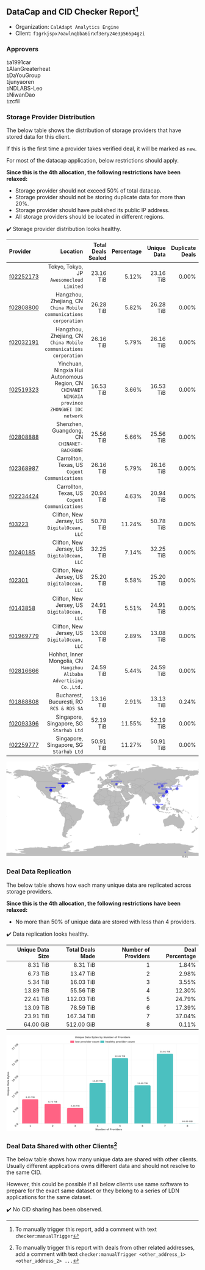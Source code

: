 ## DataCap and CID Checker Report[^1]
 - Organization: `CalAdapt Analytics Engine`
 - Client: `f1grkjspx7oawlnqbba6irxf3ery24e3p565p4gzi`
### Approvers
`1`a1991car<br/>`1`AlanGreaterheat<br/>`1`DaYouGroup<br/>`1`junyaoren<br/>`1`NDLABS-Leo<br/>`1`NiwanDao<br/>`1`zcfil


### Storage Provider Distribution
The below table shows the distribution of storage providers that have stored data for this client.

If this is the first time a provider takes verified deal, it will be marked as `new`.

For most of the datacap application, below restrictions should apply.

**Since this is the 4th allocation, the following restrictions have been relaxed:**
 - Storage provider should not exceed 50% of total datacap.
 - Storage provider should not be storing duplicate data for more than 20%.
 - Storage provider should have published its public IP address.
 - All storage providers should be located in different regions.

✔️ Storage provider distribution looks healthy.

| Provider                                              |                                                                                         Location | Total Deals Sealed | Percentage | Unique Data | Duplicate Deals |
| :---------------------------------------------------- | -----------------------------------------------------------------------------------------------: | -----------------: | ---------: | ----------: | --------------: |
| [f02252173](https://filfox.info/en/address/f02252173) |                                                      Tokyo, Tokyo, JP<br/>`Awesomecloud Limited` |          23.16 TiB |      5.12% |   23.16 TiB |           0.00% |
| [f02808800](https://filfox.info/en/address/f02808800) |                             Hangzhou, Zhejiang, CN<br/>`China Mobile communications corporation` |          26.28 TiB |      5.82% |   26.28 TiB |           0.00% |
| [f02032191](https://filfox.info/en/address/f02032191) |                             Hangzhou, Zhejiang, CN<br/>`China Mobile communications corporation` |          26.16 TiB |      5.79% |   26.16 TiB |           0.00% |
| [f02519323](https://filfox.info/en/address/f02519323) | Yinchuan, Ningxia Hui Autonomous Region, CN<br/>`CHINANET NINGXIA province ZHONGWEI IDC network` |          16.53 TiB |      3.66% |   16.53 TiB |           0.00% |
| [f02808888](https://filfox.info/en/address/f02808888) |                                                  Shenzhen, Guangdong, CN<br/>`CHINANET-BACKBONE` |          25.56 TiB |      5.66% |   25.56 TiB |           0.00% |
| [f02368987](https://filfox.info/en/address/f02368987) |                                                Carrollton, Texas, US<br/>`Cogent Communications` |          26.16 TiB |      5.79% |   26.16 TiB |           0.00% |
| [f02234424](https://filfox.info/en/address/f02234424) |                                                Carrollton, Texas, US<br/>`Cogent Communications` |          20.94 TiB |      4.63% |   20.94 TiB |           0.00% |
| [f03223](https://filfox.info/en/address/f03223)       |                                                  Clifton, New Jersey, US<br/>`DigitalOcean, LLC` |          50.78 TiB |     11.24% |   50.78 TiB |           0.00% |
| [f0240185](https://filfox.info/en/address/f0240185)   |                                                  Clifton, New Jersey, US<br/>`DigitalOcean, LLC` |          32.25 TiB |      7.14% |   32.25 TiB |           0.00% |
| [f02301](https://filfox.info/en/address/f02301)       |                                                  Clifton, New Jersey, US<br/>`DigitalOcean, LLC` |          25.20 TiB |      5.58% |   25.20 TiB |           0.00% |
| [f0143858](https://filfox.info/en/address/f0143858)   |                                                  Clifton, New Jersey, US<br/>`DigitalOcean, LLC` |          24.91 TiB |      5.51% |   24.91 TiB |           0.00% |
| [f01969779](https://filfox.info/en/address/f01969779) |                                                  Clifton, New Jersey, US<br/>`DigitalOcean, LLC` |          13.08 TiB |      2.89% |   13.08 TiB |           0.00% |
| [f02816666](https://filfox.info/en/address/f02816666) |                           Hohhot, Inner Mongolia, CN<br/>`Hangzhou Alibaba Advertising Co.,Ltd.` |          24.59 TiB |      5.44% |   24.59 TiB |           0.00% |
| [f01888808](https://filfox.info/en/address/f01888808) |                                                      Bucharest, București, RO<br/>`RCS & RDS SA` |          13.16 TiB |      2.91% |   13.13 TiB |           0.24% |
| [f02093396](https://filfox.info/en/address/f02093396) |                                                       Singapore, Singapore, SG<br/>`Starhub Ltd` |          52.19 TiB |     11.55% |   52.19 TiB |           0.00% |
| [f02259777](https://filfox.info/en/address/f02259777) |                                                       Singapore, Singapore, SG<br/>`Starhub Ltd` |          50.91 TiB |     11.27% |   50.91 TiB |           0.00% |

<img src="https://raw.githubusercontent.com/data-preservation-programs/filplus-checker-assets/main/filecoin-project/filecoin-plus-large-datasets/issues/2144/1698220937320.png"/>

### Deal Data Replication
The below table shows how each many unique data are replicated across storage providers.


**Since this is the 4th allocation, the following restrictions have been relaxed:**
- No more than 50% of unique data are stored with less than 4 providers.

✔️ Data replication looks healthy.

| Unique Data Size | Total Deals Made | Number of Providers | Deal Percentage |
| ---------------: | ---------------: | ------------------: | --------------: |
|         8.31 TiB |         8.31 TiB |                   1 |           1.84% |
|         6.73 TiB |        13.47 TiB |                   2 |           2.98% |
|         5.34 TiB |        16.03 TiB |                   3 |           3.55% |
|        13.89 TiB |        55.56 TiB |                   4 |          12.30% |
|        22.41 TiB |       112.03 TiB |                   5 |          24.79% |
|        13.09 TiB |        78.59 TiB |                   6 |          17.39% |
|        23.91 TiB |       167.34 TiB |                   7 |          37.04% |
|        64.00 GiB |       512.00 GiB |                   8 |           0.11% |

<img src="https://raw.githubusercontent.com/data-preservation-programs/filplus-checker-assets/main/filecoin-project/filecoin-plus-large-datasets/issues/2144/1698220938040.png"/>

### Deal Data Shared with other Clients[^3]
The below table shows how many unique data are shared with other clients.
Usually different applications owns different data and should not resolve to the same CID.

However, this could be possible if all below clients use same software to prepare for the exact same dataset or they belong to a series of LDN applications for the same dataset.

✔️ No CID sharing has been observed.

[^1]: To manually trigger this report, add a comment with text `checker:manualTrigger`

[^2]: Deals from those addresses are combined into this report as they are specified with `checker:manualTrigger`

[^3]: To manually trigger this report with deals from other related addresses, add a comment with text `checker:manualTrigger <other_address_1> <other_address_2> ...`
